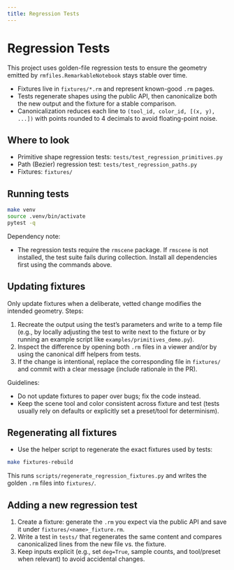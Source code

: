```yaml
---
title: Regression Tests
---
```


# Regression Tests

This project uses golden-file regression tests to ensure the geometry emitted by `rmfiles.RemarkableNotebook` stays stable over time.

- Fixtures live in `fixtures/*.rm` and represent known-good `.rm` pages.
- Tests regenerate shapes using the public API, then canonicalize both the new output and the fixture for a stable comparison.
- Canonicalization reduces each line to `(tool_id, color_id, [(x, y), ...])` with points rounded to 4 decimals to avoid floating-point noise.

## Where to look

- Primitive shape regression tests: `tests/test_regression_primitives.py`
- Path (Bezier) regression test: `tests/test_regression_paths.py`
- Fixtures: `fixtures/`

## Running tests

```bash
make venv
source .venv/bin/activate
pytest -q
```

Dependency note:

- The regression tests require the `rmscene` package. If `rmscene` is not installed, the test suite fails during collection. Install all dependencies first using the commands above.

## Updating fixtures

Only update fixtures when a deliberate, vetted change modifies the intended geometry. Steps:

1) Recreate the output using the test’s parameters and write to a temp file (e.g., by locally adjusting the test to write next to the fixture or by running an example script like `examples/primitives_demo.py`).
2) Inspect the difference by opening both `.rm` files in a viewer and/or by using the canonical diff helpers from tests.
3) If the change is intentional, replace the corresponding file in `fixtures/` and commit with a clear message (include rationale in the PR).

Guidelines:

- Do not update fixtures to paper over bugs; fix the code instead.
- Keep the scene tool and color consistent across fixture and test (tests usually rely on defaults or explicitly set a preset/tool for determinism).

## Regenerating all fixtures

- Use the helper script to regenerate the exact fixtures used by tests:

```bash
make fixtures-rebuild
```

This runs `scripts/regenerate_regression_fixtures.py` and writes the golden `.rm` files into `fixtures/`.

## Adding a new regression test

1) Create a fixture: generate the `.rm` you expect via the public API and save it under `fixtures/<name>_fixture.rm`.
2) Write a test in `tests/` that regenerates the same content and compares canonicalized lines from the new file vs. the fixture.
3) Keep inputs explicit (e.g., set `deg=True`, sample counts, and tool/preset when relevant) to avoid accidental changes.
